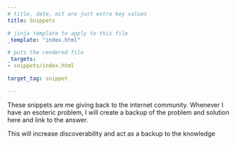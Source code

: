 ```yaml
---
# title, date, ect are just extra key values
title: Snippets

# jinja template to apply to this file
_template: "index.html"

# puts the rendered file 
_targets: 
- snippets/index.html

target_tag: snippet

---
```


These snippets are me giving back to the internet community.
Whenever I have an esoteric problem, I will create a backup of the problem and solution here and link to the answer.

This will increase discoverability and act as a backup to the knowledge 
